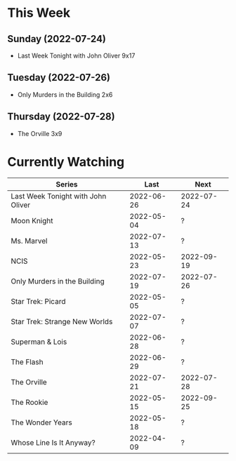# This Week

## Sunday (2022-07-24)
- Last Week Tonight with John Oliver 9x17

## Tuesday (2022-07-26)
- Only Murders in the Building 2x6

## Thursday (2022-07-28)
- The Orville 3x9

# Currently Watching

| Series | Last | Next |
| --- | --- | --- |
| Last Week Tonight with John Oliver | 2022-06-26 | 2022-07-24 |
| Moon Knight | 2022-05-04 | ? |
| Ms. Marvel | 2022-07-13 | ? |
| NCIS | 2022-05-23 | 2022-09-19 |
| Only Murders in the Building | 2022-07-19 | 2022-07-26 |
| Star Trek: Picard | 2022-05-05 | ? |
| Star Trek: Strange New Worlds | 2022-07-07 | ? |
| Superman & Lois | 2022-06-28 | ? |
| The Flash | 2022-06-29 | ? |
| The Orville | 2022-07-21 | 2022-07-28 |
| The Rookie | 2022-05-15 | 2022-09-25 |
| The Wonder Years | 2022-05-18 | ? |
| Whose Line Is It Anyway? | 2022-04-09 | ? |

